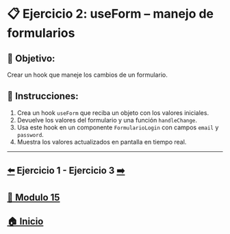 # 📋 Ejercicio 2: useForm – manejo de formularios

## 🎯 Objetivo:
Crear un hook que maneje los cambios de un formulario.

## 📝 Instrucciones:
1. Crea un hook `useForm` que reciba un objeto con los valores iniciales.
2. Devuelve los valores del formulario y una función `handleChange`.
3. Usa este hook en un componente `FormularioLogin` con campos `email` y `password`.
4. Muestra los valores actualizados en pantalla en tiempo real.
---

## [⬅️](../Ejercicios/Ejercicio_1.md) Ejercicio 1 - Ejercicio 3 [➡️](../Ejercicios/Ejercicio_3.md) 
## [📄 Modulo 15](../Modulo_15.md)
## [🏠 Inicio](../../README.md)
